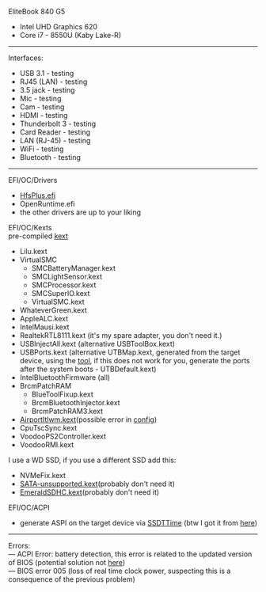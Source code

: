 EliteBook 840 G5
- Intel UHD Graphics 620
- Core i7 - 8550U (Kaby Lake-R)
---
Interfaces:
- USB 3.1 - testing
- RJ45 (LAN) - testing
- 3.5 jack - testing
- Mic - testing
- Cam - testing
- HDMI - testing
- Thunderbolt 3 - testing
- Card Reader - testing
- LAN (RJ-45) - testing
- WiFi - testing
- Bluetooth - testing
---
EFI/OC/Drivers
- [HfsPlus.efi](https://github.com/acidanthera/OcBinaryData/blob/master/Drivers/HfsPlus.efi)
- OpenRuntime.efi
- the other drivers are up to your liking

EFI/OC/Kexts<br>
pre-compiled [kext](https://dortania.github.io/builds/)
- Lilu.kext
- VirtualSMC
  - SMCBatteryManager.kext
  - SMCLightSensor.kext
  - SMCProcessor.kext
  - SMCSuperIO.kext
  - VirtualSMC.kext
- WhateverGreen.kext
- AppleALC.kext
- IntelMausi.kext
- RealtekRTL8111.kext (it's my spare adapter, you don't need it.)
- USBInjectAll.kext (alternative USBToolBox.kext)
- USBPorts.kext (alternative UTBMap.kext, generated from the target device, using the [tool](https://github.com/USBToolBox/tool), if this does not work for you, generate the ports after the system boots - UTBDefault.kext)
- IntelBluetoothFirmware (all)
- BrcmPatchRAM
  - BlueToolFixup.kext
  - BrcmBluetoothInjector.kext
  - BrcmPatchRAM3.kext
- [AirportItlwm.kext](https://github.com/OpenIntelWireless/itlwm/releases)(possible error in [config](https://dortania.github.io/OpenCore-Install-Guide/ktext.html#wifi-and-bluetooth))
- CpuTscSync.kext
- VoodooPS2Controller.kext
- VoodooRMI.kext

I use a WD SSD, if you use a different SSD add this:
- NVMeFix.kext
- [SATA-unsupported.kext](https://github.com/khronokernel/Legacy-Kexts/blob/master/Injectors/Zip/SATA-unsupported.kext.zip)(probably don't need it)
- [EmeraldSDHC.kext](https://github.com/acidanthera/EmeraldSDHC/releases/tag/0.1.2)(probably don't need it)

EFI/OC/ACPI<br>
- generate ASPI on the target device via [SSDTTime](https://github.com/corpnewt/SSDTTime) (btw I got it from [here](https://github.com/kecinzer/hpelitebook850g5-opencore))
---
Errors:
<br>— ACPI Error: battery detection, this error is related to the updated version of BIOS (potential solution not [here](https://github.com/kecinzer/hpelitebook850g5-opencore/tree/master/EFI/OC/ACPI))
<br>— BIOS error 005 (loss of real time clock power, suspecting this is a consequence of the previous problem)
